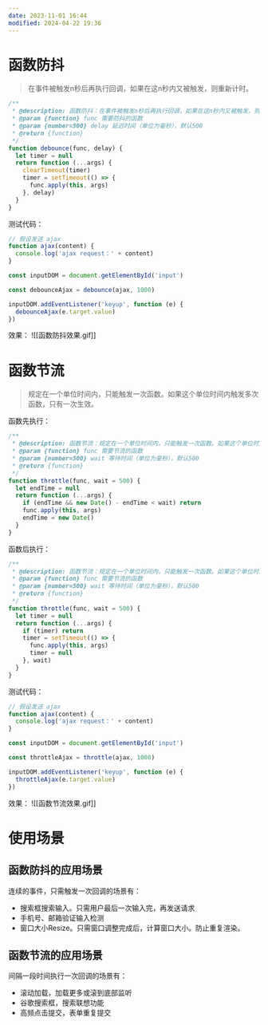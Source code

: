```yaml
---
date: 2023-11-01 16:44
modified: 2024-04-22 19:36
---
```


# 函数防抖
>在事件被触发n秒后再执行回调，如果在这n秒内又被触发，则重新计时。

```javascript
/**
 * @description: 函数防抖：在事件被触发n秒后再执行回调，如果在这n秒内又被触发，则重新计时。
 * @param {function} func 需要防抖的函数
 * @param {number=500} delay 延迟时间（单位为毫秒），默认500
 * @return {function}
 */
function debounce(func, delay) {
  let timer = null
  return function (...args) {
    clearTimeout(timer)
    timer = setTimeout(() => {
      func.apply(this, args)
    }, delay)
  }
}
```
测试代码：
```javascript
// 假设发送 ajax
function ajax(content) {
  console.log('ajax request：' + content)
}

const inputDOM = document.getElementById('input')

const debounceAjax = debounce(ajax, 1000)

inputDOM.addEventListener('keyup', function (e) {
  debounceAjax(e.target.value)
})
```
效果：
![[函数防抖效果.gif]]

# 函数节流
>规定在一个单位时间内，只能触发一次函数。如果这个单位时间内触发多次函数，只有一次生效。

函数先执行：
```javascript
/**
 * @description: 函数节流：规定在一个单位时间内，只能触发一次函数。如果这个单位时间内触发多次函数，只有一次生效。
 * @param {function} func 需要节流的函数
 * @param {number=500} wait 等待时间（单位为毫秒），默认500
 * @return {function}
 */
function throttle(func, wait = 500) {
  let endTime = null
  return function (...args) {
    if (endTime && new Date() - endTime < wait) return
    func.apply(this, args)
    endTime = new Date()
  }
}
```
函数后执行：
```javascript
/**
 * @description: 函数节流：规定在一个单位时间内，只能触发一次函数。如果这个单位时间内触发多次函数，只有一次生效。
 * @param {function} func 需要节流的函数
 * @param {number=500} wait 等待时间（单位为毫秒），默认500
 * @return {function}
 */
function throttle(func, wait = 500) {
  let timer = null
  return function (...args) {
    if (timer) return
    timer = setTimeout(() => {
      func.apply(this, args)
      timer = null
    }, wait)
  }
}
```
测试代码：
```javascript
// 假设发送 ajax
function ajax(content) {
  console.log('ajax request：' + content)
}

const inputDOM = document.getElementById('input')

const throttleAjax = throttle(ajax, 1000)

inputDOM.addEventListener('keyup', function (e) {
  throttleAjax(e.target.value)
})
```
效果：
![[函数节流效果.gif]]

# 使用场景

## 函数防抖的应用场景

连续的事件，只需触发一次回调的场景有：
- 搜索框搜索输入。只需用户最后一次输入完，再发送请求
- 手机号、邮箱验证输入检测
- 窗口大小Resize。只需窗口调整完成后，计算窗口大小。防止重复渲染。

## 函数节流的应用场景

间隔一段时间执行一次回调的场景有：
- 滚动加载，加载更多或滚到底部监听
- 谷歌搜索框，搜索联想功能
- 高频点击提交，表单重复提交